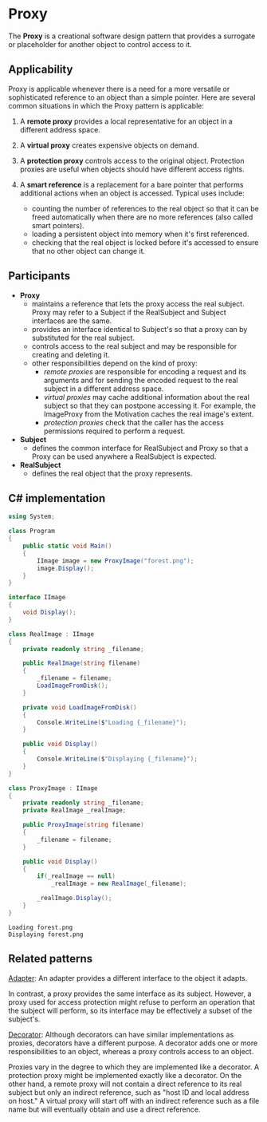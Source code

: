 # Proxy

The **Proxy** is a creational software design pattern that provides a surrogate or placeholder for another object to control access to it.

## Applicability

Proxy is applicable whenever there is a need for a more versatile or sophisticated reference to an object than a simple pointer. Here are several common situations in which the Proxy pattern is applicable:

1. A **remote proxy** provides a local representative for an object in a different
address space.

2. A **virtual proxy** creates expensive objects on demand.

3. A **protection proxy** controls access to the original object. Protection proxies are useful when objects should have different access rights.

4. A **smart reference** is a replacement for a bare pointer that performs additional actions when an object is accessed. Typical uses include:
   * counting the number of references to the real object so that it can be freed automatically when there are no more references (also called smart pointers).
   * loading a persistent object into memory when it's first referenced.
   * checking that the real object is locked before it's accessed to ensure
that no other object can change it.

## Participants

* **Proxy**
  * maintains a reference that lets the proxy access the real subject. Proxy may refer to a Subject if the RealSubject and Subject interfaces are the same.
  * provides an interface identical to Subject's so that a proxy can by substituted for the real subject.
  * controls access to the real subject and may be responsible for creating and deleting it.
  * other responsibilities depend on the kind of proxy:
    * *remote proxies* are responsible for encoding a request and its arguments and for sending the encoded request to the real subject in a different address space.
    * *virtual proxies* may cache additional information about the real subject so that they can postpone accessing it. For example, the ImageProxy from the Motivation caches the real image's extent.
    * *protection proxies* check that the caller has the access permissions required to perform a request.
* **Subject**
  * defines the common interface for RealSubject and Proxy so that a Proxy can be used anywhere a RealSubject is expected.
* **RealSubject**
  * defines the real object that the proxy represents.

## C# implementation

```csharp
using System;

class Program
{
    public static void Main()
    {
        IImage image = new ProxyImage("forest.png");
        image.Display();
    }
}

interface IImage
{
    void Display();
}

class RealImage : IImage
{
    private readonly string _filename;

    public RealImage(string filename)
    {
        _filename = filename;
        LoadImageFromDisk();
    }

    private void LoadImageFromDisk()
    {
        Console.WriteLine($"Loading {_filename}");
    }

    public void Display()
    {
        Console.WriteLine($"Displaying {_filename}");
    }
}

class ProxyImage : IImage
{
    private readonly string _filename;
    private RealImage _realImage;

    public ProxyImage(string filename)
    {
        _filename = filename;
    }

    public void Display()
    {
        if(_realImage == null)
            _realImage = new RealImage(_filename);

        _realImage.Display();
    }
}
```

```output
Loading forest.png
Displaying forest.png
```

## Related patterns

[Adapter](adapter.md): An adapter provides a different interface to the object it adapts.

In contrast, a proxy provides the same interface as its subject. However, a proxy used for access protection might refuse to perform an operation that the subject will perform, so its interface may be effectively a subset of the subject's.

[Decorator](decorator.md): Although decorators can have similar implementations as proxies, decorators have a different purpose. A decorator adds one or more responsibilities to an object, whereas a proxy controls access to an object.

Proxies vary in the degree to which they are implemented like a decorator. A protection proxy might be implemented exactly like a decorator. On the other hand, a remote proxy will not contain a direct reference to its real subject but only an indirect reference, such as "host ID and local address on host." A virtual proxy will start off with an indirect reference such as a file name but will eventually obtain and use a direct reference.
